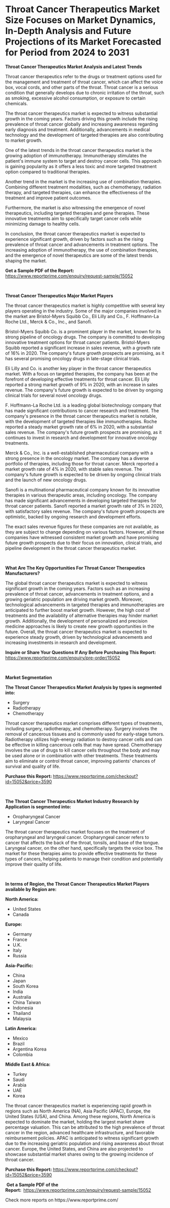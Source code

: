 <p><h1>Throat Cancer Therapeutics Market Size Focuses on Market Dynamics, In-Depth Analysis and Future Projections of its Market Forecasted for Period from 2024 to 2031</h1></p><p><strong>Throat Cancer Therapeutics Market Analysis and Latest Trends</strong></p>
<p><p>Throat cancer therapeutics refer to the drugs or treatment options used for the management and treatment of throat cancer, which can affect the voice box, vocal cords, and other parts of the throat. Throat cancer is a serious condition that generally develops due to chronic irritation of the throat, such as smoking, excessive alcohol consumption, or exposure to certain chemicals.</p><p>The throat cancer therapeutics market is expected to witness substantial growth in the coming years. Factors driving this growth include the rising prevalence of throat cancer globally and increasing awareness regarding early diagnosis and treatment. Additionally, advancements in medical technology and the development of targeted therapies are also contributing to market growth.</p><p>One of the latest trends in the throat cancer therapeutics market is the growing adoption of immunotherapy. Immunotherapy stimulates the patient's immune system to target and destroy cancer cells. This approach is gaining popularity as it offers a less toxic and more targeted treatment option compared to traditional therapies.</p><p>Another trend in the market is the increasing use of combination therapies. Combining different treatment modalities, such as chemotherapy, radiation therapy, and targeted therapies, can enhance the effectiveness of the treatment and improve patient outcomes.</p><p>Furthermore, the market is also witnessing the emergence of novel therapeutics, including targeted therapies and gene therapies. These innovative treatments aim to specifically target cancer cells while minimizing damage to healthy cells.</p><p>In conclusion, the throat cancer therapeutics market is expected to experience significant growth, driven by factors such as the rising prevalence of throat cancer and advancements in treatment options. The increasing adoption of immunotherapy, the use of combination therapies, and the emergence of novel therapeutics are some of the latest trends shaping the market.</p></p>
<p><strong>Get a Sample PDF of the Report:&nbsp;</strong> <a href="https://www.reportprime.com/enquiry/request-sample/15052">https://www.reportprime.com/enquiry/request-sample/15052</a></p>
<p>&nbsp;</p>
<p><strong>Throat Cancer Therapeutics Major Market Players</strong></p>
<p><p>The throat cancer therapeutics market is highly competitive with several key players operating in the industry. Some of the major companies involved in the market are Bristol-Myers Squibb Co., Eli Lilly and Co., F. Hoffmann-La Roche Ltd., Merck & Co., Inc., and Sanofi.</p><p>Bristol-Myers Squibb Co. is a prominent player in the market, known for its strong pipeline of oncology drugs. The company is committed to developing innovative treatment options for throat cancer patients. Bristol-Myers Squibb reported a significant increase in sales revenue, with a growth rate of 16% in 2020. The company's future growth prospects are promising, as it has several promising oncology drugs in late-stage clinical trials.</p><p>Eli Lilly and Co. is another key player in the throat cancer therapeutics market. With a focus on targeted therapies, the company has been at the forefront of developing effective treatments for throat cancer. Eli Lilly reported a strong market growth of 9% in 2020, with an increase in sales revenue. The company's future growth is expected to be driven by ongoing clinical trials for several novel oncology drugs.</p><p>F. Hoffmann-La Roche Ltd. is a leading global biotechnology company that has made significant contributions to cancer research and treatment. The company's presence in the throat cancer therapeutics market is notable, with the development of targeted therapies like immunotherapies. Roche reported a steady market growth rate of 6% in 2020, with a substantial sales revenue. The company's future growth prospects are promising, as it continues to invest in research and development for innovative oncology treatments.</p><p>Merck & Co., Inc. is a well-established pharmaceutical company with a strong presence in the oncology market. The company has a diverse portfolio of therapies, including those for throat cancer. Merck reported a market growth rate of 4% in 2020, with stable sales revenue. The company's future growth is expected to be driven by ongoing clinical trials and the launch of new oncology drugs.</p><p>Sanofi is a multinational pharmaceutical company known for its innovative therapies in various therapeutic areas, including oncology. The company has made significant advancements in developing targeted therapies for throat cancer patients. Sanofi reported a market growth rate of 3% in 2020, with satisfactory sales revenue. The company's future growth prospects are optimistic, backed by ongoing research and development efforts.</p><p>The exact sales revenue figures for these companies are not available, as they are subject to change depending on various factors. However, all these companies have witnessed consistent market growth and have promising future growth prospects due to their focus on innovation, clinical trials, and pipeline development in the throat cancer therapeutics market.</p></p>
<p>&nbsp;</p>
<p><strong>What Are The Key Opportunities For Throat Cancer Therapeutics Manufacturers?</strong></p>
<p><p>The global throat cancer therapeutics market is expected to witness significant growth in the coming years. Factors such as an increasing prevalence of throat cancer, advancements in treatment options, and a growing geriatric population are driving market growth. Moreover, technological advancements in targeted therapies and immunotherapies are anticipated to further boost market growth. However, the high cost of treatments and the availability of alternative therapies may hinder market growth. Additionally, the development of personalized and precision medicine approaches is likely to create new growth opportunities in the future. Overall, the throat cancer therapeutics market is expected to experience steady growth, driven by technological advancements and increasing investments in research and development.</p></p>
<p><strong>Inquire or Share Your Questions If Any Before Purchasing This Report:</strong> <a href="https://www.reportprime.com/enquiry/pre-order/15052">https://www.reportprime.com/enquiry/pre-order/15052</a></p>
<p>&nbsp;</p>
<p><strong>Market Segmentation</strong></p>
<p><strong>The Throat Cancer Therapeutics Market Analysis by types is segmented into:</strong></p>
<p><ul><li>Surgery</li><li>Radiotherapy</li><li>Chemotherapy</li></ul></p>
<p><p>Throat cancer therapeutics market comprises different types of treatments, including surgery, radiotherapy, and chemotherapy. Surgery involves the removal of cancerous tissues and is commonly used for early-stage tumors. Radiotherapy utilizes high-energy radiation to destroy cancer cells and can be effective in killing cancerous cells that may have spread. Chemotherapy involves the use of drugs to kill cancer cells throughout the body and may be used alone or in combination with other treatments. These treatments aim to eliminate or control throat cancer, improving patients' chances of survival and quality of life.</p></p>
<p><strong>Purchase this Report:&nbsp;</strong><a href="https://www.reportprime.com/checkout?id=15052&price=3590">https://www.reportprime.com/checkout?id=15052&price=3590</a></p>
<p>&nbsp;</p>
<p><strong>The Throat Cancer Therapeutics Market Industry Research by Application is segmented into:</strong></p>
<p><ul><li>Oropharyngeal Cancer</li><li>Laryngeal Cancer</li></ul></p>
<p><p>The throat cancer therapeutics market focuses on the treatment of oropharyngeal and laryngeal cancer. Oropharyngeal cancer refers to cancer that affects the back of the throat, tonsils, and base of the tongue. Laryngeal cancer, on the other hand, specifically targets the voice box. The market for these therapies aims to provide effective treatments for these types of cancers, helping patients to manage their condition and potentially improve their quality of life.</p></p>
<p>&nbsp;</p>
<p><strong>In terms of Region, the Throat Cancer Therapeutics Market Players available by Region are:</strong></p>
<p>
    <p> <strong> North America: </strong>
        <ul>
            <li>United States</li>
            <li>Canada</li>
        </ul>
        </p> 
    <p> <strong> Europe: </strong>
        <ul>
            <li>Germany</li>
            <li>France</li>
            <li>U.K.</li>
            <li>Italy</li>
            <li>Russia</li>
        </ul>
        </p> 
    <p> <strong> Asia-Pacific: </strong>
        <ul>
            <li>China</li>
            <li>Japan</li>
            <li>South Korea</li>
            <li>India</li>
            <li>Australia</li>
            <li>China Taiwan</li>
            <li>Indonesia</li>
            <li>Thailand</li>
            <li>Malaysia</li>
        </ul>
        </p> 
    <p> <strong> Latin America: </strong>
        <ul>
            <li>Mexico</li>
            <li>Brazil</li>
            <li>Argentina Korea</li>
            <li>Colombia</li>
        </ul>
        </p> 
    <p> <strong> Middle East & Africa: </strong>
        <ul>
            <li>Turkey</li>
            <li>Saudi</li>
            <li>Arabia</li>
            <li>UAE</li>
            <li>Korea</li>
        </ul>
    </p>
    </p>
<p><p>The throat cancer therapeutics market is experiencing rapid growth in regions such as North America (NA), Asia Pacific (APAC), Europe, the United States (USA), and China. Among these regions, North America is expected to dominate the market, holding the largest market share percentage valuation. This can be attributed to the high prevalence of throat cancer in the region, advanced healthcare infrastructure, and favorable reimbursement policies. APAC is anticipated to witness significant growth due to the increasing geriatric population and rising awareness about throat cancer. Europe, the United States, and China are also projected to showcase substantial market shares owing to the growing incidence of throat cancer.</p></p>
<p><strong>Purchase this Report: </strong><a href="https://www.reportprime.com/checkout?id=15052&price=3590">https://www.reportprime.com/checkout?id=15052&price=3590</a></p>
<p>&nbsp;<strong>Get a Sample PDF of the Report:&nbsp;&nbsp;</strong><a href="https://www.reportprime.com/enquiry/request-sample/15052">https://www.reportprime.com/enquiry/request-sample/15052</a></p>
<p><strong></strong></p>
<p>Check more reports on https://www.reportprime.com/</p>